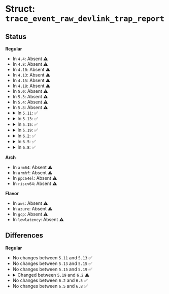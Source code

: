 # Struct: <code>trace_event_raw_devlink_trap_report</code>

## Status
<b>Regular</b>
<ul>
<li>
In <code>4.4</code>: Absent ⚠️
</li>
<li>
In <code>4.8</code>: Absent ⚠️
</li>
<li>
In <code>4.10</code>: Absent ⚠️
</li>
<li>
In <code>4.13</code>: Absent ⚠️
</li>
<li>
In <code>4.15</code>: Absent ⚠️
</li>
<li>
In <code>4.18</code>: Absent ⚠️
</li>
<li>
In <code>5.0</code>: Absent ⚠️
</li>
<li>
In <code>5.3</code>: Absent ⚠️
</li>
<li>
In <code>5.4</code>: Absent ⚠️
</li>
<li>
In <code>5.8</code>: Absent ⚠️
</li>
<li>
<details>
<summary>In <code>5.11</code>: ✅</summary>

```c
struct trace_event_raw_devlink_trap_report {
    struct trace_entry ent;
    u32 __data_loc_bus_name;
    u32 __data_loc_dev_name;
    u32 __data_loc_driver_name;
    u32 __data_loc_trap_name;
    u32 __data_loc_trap_group_name;
    u32 __data_loc_input_dev_name;
    char __data[0];
};
```
</details>
</li>
<li>
<details>
<summary>In <code>5.13</code>: ✅</summary>

```c
struct trace_event_raw_devlink_trap_report {
    struct trace_entry ent;
    u32 __data_loc_bus_name;
    u32 __data_loc_dev_name;
    u32 __data_loc_driver_name;
    u32 __data_loc_trap_name;
    u32 __data_loc_trap_group_name;
    u32 __data_loc_input_dev_name;
    char __data[0];
};
```
</details>
</li>
<li>
<details>
<summary>In <code>5.15</code>: ✅</summary>

```c
struct trace_event_raw_devlink_trap_report {
    struct trace_entry ent;
    u32 __data_loc_bus_name;
    u32 __data_loc_dev_name;
    u32 __data_loc_driver_name;
    u32 __data_loc_trap_name;
    u32 __data_loc_trap_group_name;
    u32 __data_loc_input_dev_name;
    char __data[0];
};
```
</details>
</li>
<li>
<details>
<summary>In <code>5.19</code>: ✅</summary>

```c
struct trace_event_raw_devlink_trap_report {
    struct trace_entry ent;
    u32 __data_loc_bus_name;
    u32 __data_loc_dev_name;
    u32 __data_loc_driver_name;
    u32 __data_loc_trap_name;
    u32 __data_loc_trap_group_name;
    u32 __data_loc_input_dev_name;
    char __data[0];
};
```
</details>
</li>
<li>
<details>
<summary>In <code>6.2</code>: ✅</summary>

```c
struct trace_event_raw_devlink_trap_report {
    struct trace_entry ent;
    u32 __data_loc_bus_name;
    u32 __data_loc_dev_name;
    u32 __data_loc_driver_name;
    u32 __data_loc_trap_name;
    u32 __data_loc_trap_group_name;
    char input_dev_name[16];
    char __data[0];
};
```
</details>
</li>
<li>
<details>
<summary>In <code>6.5</code>: ✅</summary>

```c
struct trace_event_raw_devlink_trap_report {
    struct trace_entry ent;
    u32 __data_loc_bus_name;
    u32 __data_loc_dev_name;
    u32 __data_loc_driver_name;
    u32 __data_loc_trap_name;
    u32 __data_loc_trap_group_name;
    char input_dev_name[16];
    char __data[0];
};
```
</details>
</li>
<li>
<details>
<summary>In <code>6.8</code>: ✅</summary>

```c
struct trace_event_raw_devlink_trap_report {
    struct trace_entry ent;
    u32 __data_loc_bus_name;
    u32 __data_loc_dev_name;
    u32 __data_loc_driver_name;
    u32 __data_loc_trap_name;
    u32 __data_loc_trap_group_name;
    char input_dev_name[16];
    char __data[0];
};
```
</details>
</li>
</ul>
<b>Arch</b>
<ul>
<li>
In <code>arm64</code>: Absent ⚠️
</li>
<li>
In <code>armhf</code>: Absent ⚠️
</li>
<li>
In <code>ppc64el</code>: Absent ⚠️
</li>
<li>
In <code>riscv64</code>: Absent ⚠️
</li>
</ul>
<b>Flavor</b>
<ul>
<li>
In <code>aws</code>: Absent ⚠️
</li>
<li>
In <code>azure</code>: Absent ⚠️
</li>
<li>
In <code>gcp</code>: Absent ⚠️
</li>
<li>
In <code>lowlatency</code>: Absent ⚠️
</li>
</ul>

## Differences
<b>Regular</b>
<ul>
<li>
No changes between <code>5.11</code> and <code>5.13</code> ✅
</li>
<li>
No changes between <code>5.13</code> and <code>5.15</code> ✅
</li>
<li>
No changes between <code>5.15</code> and <code>5.19</code> ✅
</li>
<li>
<details>
<summary>Changed between <code>5.19</code> and <code>6.2</code> ⚠️</summary>
<ul>
<li>
<b>Field added. </b>
<code>char input_dev_name[16]</code>
</li>
<li>
<b>Field removed. </b>
<code>u32 __data_loc_input_dev_name</code>
</li>
</ul>
</details>
</li>
<li>
No changes between <code>6.2</code> and <code>6.5</code> ✅
</li>
<li>
No changes between <code>6.5</code> and <code>6.8</code> ✅
</li>
</ul>
